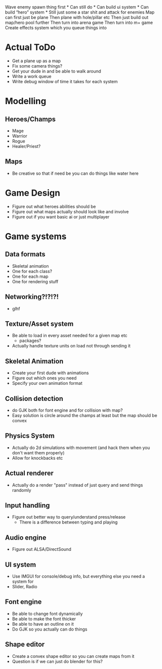 
Wave enemy spawn thing first
    * Can still do 
    * Can build ui system
    * Can build “hero” system
    * Still just some a star shit and attack for enemies
Map can first just be plane
Then plane with hole/pillar etc
Then just build out map/hero pool further
Then turn into arena game
Then turn into m+ game
Create effects system which you queue things into 


# Actual ToDo 
* Get a plane up as a map
* Fix some camera things?
* Get your dude in and be able to walk around
* Write a work queue
* Write debug window of time it takes for each system

# Modelling
## Heroes/Champs
* Mage
* Warrior
* Rogue 
* Healer/Priest?

## Maps
* Be creative so that if need be you can do things like water here

# Game Design
* Figure out what heroes abilities should be
* Figure out what maps actually should look like and involve
* Figure out if you want basic ai or just multiplayer


# Game systems
## Data formats
* Skeletal animation
* One for each class?
* One for each map
* One for rendering stuff

## Networking?!?!?!
* glhf

## Texture/Asset system 
* Be able to load in every asset needed for a given map etc
    * packages?
* Actually handle texture units on load not through sending it

## Skeletal Animation
* Create your first dude with animations
* Figure out which ones you need
* Specify your own animation format

## Collision detection
* do GJK both for font engine and for collision with map?
* Easy solution is circle around the champs at least but the map should be convex
## Physics System
* Actually do 2d simulations with movement (and hack them when you don't want them properly)
* Allow for knockbacks etc 

## Actual renderer
* Actually do a render "pass" instead of just query and send things randomly

## Input handling
* Figure out better way to query/understand press/release
    * There is a difference between typing and playing   

## Audio engine
* Figure out ALSA/DirectSound

## UI system
* Use IMGUI for console/debug info, but everything else you need a system for
* Slider, Radio

## Font engine
* Be able to change font dynamically
* Be able to make the font thicker
* Be able to have an outline on it
* Do GJK so you actually can do things

## Shape editor
* Create a convex shape editor so you can create maps from it
* Question is if we can just do blender for this?


